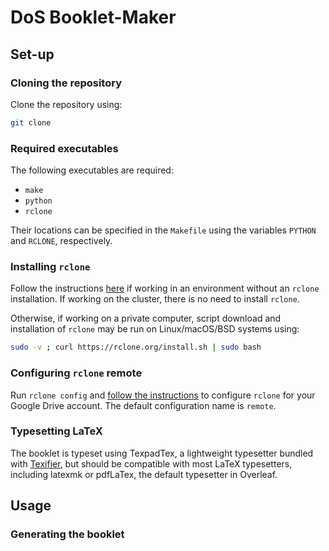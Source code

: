 # DoS Booklet-Maker

## Set-up

### Cloning the repository

Clone the repository using:

```bash
git clone
```

### Required executables

The following executables are required:

- `make`
- `python`
- `rclone`

Their locations can be specified in the `Makefile` using the variables `PYTHON` and `RCLONE`, respectively.

### Installing `rclone`

Follow the instructions [here](https://rclone.org/downloads/) if working in an environment without an `rclone` installation. If working on the cluster, there is no need to install `rclone`.

Otherwise, if working on a private computer, script download and installation of `rclone` may be run on Linux/macOS/BSD systems using:

```bash
sudo -v ; curl https://rclone.org/install.sh | sudo bash
```

### Configuring `rclone` remote

Run `rclone config` and [follow the instructions](https://rclone.org/drive/) to configure `rclone` for your Google Drive account. The default configuration name is `remote`.

### Typesetting LaTeX

The booklet is typeset using TexpadTex, a lightweight typesetter bundled with [Texifier](https://www.texifier.com), but should be compatible with most LaTeX typesetters, including latexmk or pdfLaTex, the default typesetter in Overleaf.

## Usage

### Generating the booklet
